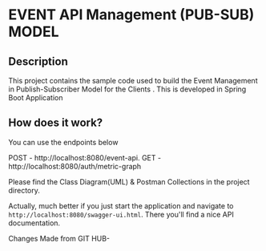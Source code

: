 # EVENT API Management (PUB-SUB) MODEL

## Description

This project contains the sample code used to build the Event Management in Publish-Subscriber Model for the Clients .
This is developed in Spring Boot Application

## How does it work?

You can use the endpoints below

POST - http://localhost:8080/event-api.
GET  - http://localhost:8080/auth/metric-graph

Please find the Class Diagram(UML) & Postman Collections in the project directory.


Actually, much better if you just start the application and navigate to `http://localhost:8080/swagger-ui.html`. There you'll find a nice API documentation.


Changes Made from GIT HUB-
